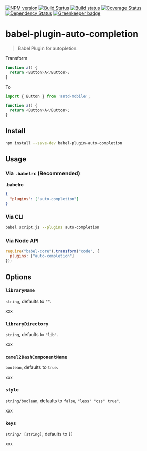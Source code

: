 [![NPM version](https://img.shields.io/npm/v/babel-plugin-auto-completion.svg?style=flat)](https://npmjs.org/package/babel-plugin-auto-completion) [![Build Status](https://travis-ci.org/pigcan/babel-plugin-auto-completion.svg?branch=master)](https://travis-ci.org/pigcan/babel-plugin-auto-completion) [![Build status](https://ci.appveyor.com/api/projects/status/sk8hs3985idxm721/branch/master?svg=true)](https://ci.appveyor.com/project/pigcan/babel-plugin-auto-completion/branch/master) [![Coverage Status](https://coveralls.io/repos/github/pigcan/babel-plugin-auto-completion/badge.svg?branch=master)](https://coveralls.io/github/pigcan/babel-plugin-auto-completion?branch=master) [![Dependency Status](https://david-dm.org/pigcan/babel-plugin-auto-completion.svg)](https://david-dm.org/pigcan/babel-plugin-auto-completion) [![Greenkeeper badge](https://badges.greenkeeper.io/pigcan/babel-plugin-auto-completion.svg)](https://greenkeeper.io/)

# babel-plugin-auto-completion

> Babel Plugin for autopletion.

Transform 

```js
function a() {
  return <Button>A</Button>;
}
```

To

```js
import { Button } from 'antd-mobile';

function a() {
  return <Button>A</Button>;
}
```
## Install

```sh
npm install --save-dev babel-plugin-auto-completion
```

## Usage

### Via `.babelrc` (Recommended)

**.babelrc**

```json
{
  "plugins": ["auto-completion"]
}
```

### Via CLI

```sh
babel script.js --plugins auto-completion
```

### Via Node API

```javascript
require("babel-core").transform("code", {
  plugins: ["auto-completion"]
});
```

## Options

### `libraryName`

`string`, defaults to `""`.

xxx

### `libraryDirectory`

`string`, defaults to `"lib"`.

xxx

### `camel2DashComponentName`

`boolean`, defaults to `true`.

xxx

### `style`

`string/boolean`, defaults to `false`, `"less" "css" true"`.

xxx

### `keys`

`string/ [string]`, defaults to `[]`

xxx
